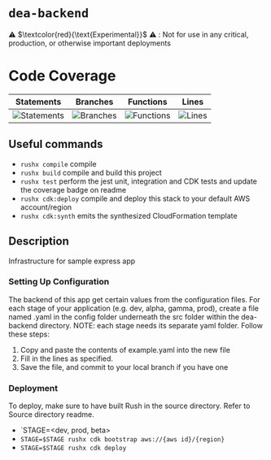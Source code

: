 # `dea-backend`

⚠️ $\textcolor{red}{\text{Experimental}}$ ⚠️ : Not for use in any critical, production, or otherwise important deployments

# Code Coverage

| Statements                                                                               | Branches                                                                             | Functions                                                                              | Lines                                                                          |
| ---------------------------------------------------------------------------------------- | ------------------------------------------------------------------------------------ | -------------------------------------------------------------------------------------- | ------------------------------------------------------------------------------ |
| ![Statements](https://img.shields.io/badge/statements-97.22%25-brightgreen.svg?style=flat) | ![Branches](https://img.shields.io/badge/branches-80%25-yellow.svg?style=flat) | ![Functions](https://img.shields.io/badge/functions-100%25-brightgreen.svg?style=flat) | ![Lines](https://img.shields.io/badge/lines-97.14%25-brightgreen.svg?style=flat) |

## Useful commands

- `rushx compile` compile
- `rushx build` compile and build this project
- `rushx test` perform the jest unit, integration and CDK tests and update the coverage badge on readme
- `rushx cdk:deploy` compile and deploy this stack to your default AWS account/region
- `rushx cdk:synth` emits the synthesized CloudFormation template

## Description

Infrastructure for sample express app

### Setting Up Configuration

The backend of this app get certain values from the configuration files. For each stage of your application (e.g. dev, alpha, gamma, prod), create a file named <STAGE>.yaml in the config folder underneath the src folder within the dea-backend directory. NOTE: each stage needs its separate yaml folder. Follow these steps:

1. Copy and paste the contents of example.yaml into the new file
2. Fill in the lines as specified.
3. Save the file, and commit to your local branch if you have one

### Deployment

To deploy, make sure to have built Rush in the source directory. Refer to Source directory readme.

- `STAGE=<dev, prod, beta>
- `STAGE=$STAGE rushx cdk bootstrap aws://{aws id}/{region}`
- `STAGE=$STAGE rushx cdk deploy`
